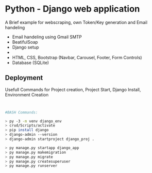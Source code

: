# Python - Django web application

A Brief example for webscraping, own Token/Key generation and Email handeling

- Email handeling using Gmail SMTP
- BeatifulSoap
- Django setup
- 
- HTML, CSS, Bootstrap (Navbar, Carousel, Footer, Form Controls)
- Database (SQLite)








## Deployment

Usefull Commands for Project creation, Project Start, Django Install, Environment Creation

```bash
  

#BASH Commands:

> py -3 -m venv django_env
> crud/Scripts/activate 
> pip install django
> django-admin --version
> django-admin startproject django_proj .

> py manage.py startapp django_app
> py manage.py makemigration
> py manage.py migrate
> py manage.py createsuperuser
> py manage.py runserver





